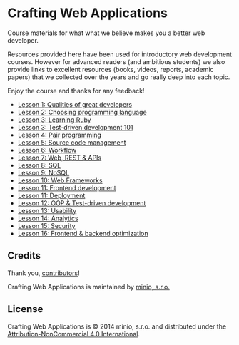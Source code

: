 Crafting Web Applications
=========================

Course materials for what what we believe makes you a better web developer.

Resources provided here have been used for introductory web development courses. However for advanced readers (and ambitious students) we also provide links to excellent resources (books, videos, reports, academic papers) that we collected over the years and go really deep into each topic.
 
Enjoy the course and thanks for any feedback!

* [Lesson 1: Qualities of great developers](/intro)
* [Lesson 2: Choosing programming language](/choosing-language)
* [Lesson 3: Learning Ruby](/ruby)
* [Lesson 3: Test-driven development 101](/tdd)
* [Lesson 4: Pair programming](/pair-programming)
* [Lesson 5: Source code management](/scm)
* [Lesson 6: Workflow](/workflow)
* [Lesson 7: Web, REST & APIs](/web-rest-apis)
* [Lesson 8: SQL](/sql)
* [Lesson 9: NoSQL](/nosql)
* [Lesson 10: Web Frameworks](/web-frameworks)
* [Lesson 11: Frontend development](/frontend-development)
* [Lesson 11: Deployment](/deployment)
* [Lesson 12: OOP & Test-driven development](/oop-tdd)
* [Lesson 13: Usability](/usability)
* [Lesson 14: Analytics](/analytics)
* [Lesson 15: Security](/security)
* [Lesson 16: Frontend & backend optimization](/security)


Credits
-------
Thank you, [contributors](https://github.com/minio-sk/crafting-web-applications/graphs/contributors)!

Crafting Web Applications is maintained by [minio, s.r.o.](http://minio.sk/)


License
-------

Crafting Web Applications is © 2014 minio, s.r.o. and distributed under the [Attribution-NonCommercial 4.0 International](http://creativecommons.org/licenses/by-nc/4.0/).
